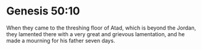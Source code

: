 # Genesis 50:10

When they came to the threshing floor of Atad, which is beyond the Jordan, they lamented there with a very great and grievous lamentation, and he made a mourning for his father seven days.
